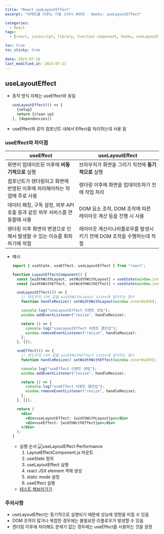 ```yaml
---
title: "React useLayoutEffect"
excerpt: "리액트를 다루는 기술 스터디 #번외 - Hooks: useLayoutEffect"

categories:
  - React
tags:
  - [react, javascript, library, function component, hooks, useLayoutEffect]

toc: true
toc_sticky: true
 
date: 2023-07-18
last_modified_at: 2023-07-21
---
```


## useLayoutEffect
- 동작 방식 자체는 useEffect와 동일
  ```jsx
  useLayoutEffect(() => {
    {setup}
    return {clean up}
  }, [dependencies])
  ```
- useEffect와 같이 컴포넌트 내에서 Effect를 처리하는데 사용 됨

### useEffect와 차이점

  | useEffect | useLayoutEffect |
  | --- | --- |
  |화면이 업데이트된 이후에 **비동기적으로** 실행|브라우저가 화면을 그리기 직전에 **동기적으로** 실행|
  |컴포넌트가 렌더링되고 화면에 반영된 이후에 처리해야하는 작업에 주로 사용|렌더링 이후에 화면을 업데이트하기 전에 작업 처리|
  |데이터 패칭, 구독 설정, 외부 API 호출 등과 같은 외부 서비스를 연동할때 사용|DOM 요소 조작, DOM 조작에 따른 레이아웃 계산 등을 진행 시 사용|
  |렌더링 이후 화면의 변경으로 인해서 발생할 수 있는 이슈를 회피하기에 적절|레이아웃 계산이나리플로우를 발생시키기 전에 DOM 조작을 수행하는데 적절|
  
  - 예시
    ```jsx
    import { useState, useEffect, useLayoutEffect } from "react";

    function LayoutEffectComponent() {
      const [widthWithLayout, setWidthWithLayout] = useState(window.innerWidth);
      const [widthWithEffect, setWidthWithEffect] = useState(window.innerWidth);

      useLayoutEffect(() => {
        // 윈도우의 너비 값을 widthWithLayout state에 넣어주는 함수 
        function handleResize() setWidthWithLayout(window.innerWidth);

        console.log("useLayoutEffect 이벤트 셋업");
        window.addEventListener("resize", handleResize);

        return () => {
          console.log("useLayoutEffect 이벤트 클린업");
          window.removeEventListener("resize", handleResize);
        };
      }, []);

      useEffect(() => {
        // 윈도우의 너비 값을 widthWithEffect state에 넣어주는 함수
        function handleResize() setWidthWithEffect(window.innerWidth);

        console.log("useEffect 이벤트 셋업");
        window.addEventListener("resize", handleResize);

        return () => {
          console.log("useEffect 이벤트 클린업");
          window.removeEventListener("resize", handleResize);
        };
      }, []);

      return (
        <div>
          <div>useLayoutEffect: {widthWithLayout}px</div>
          <div>useEffect: {widthWithEffect}px</div>
        </div>
      );
    }
    ```

    - 실행 순서
      ![useLayoutEffect Performance](https://github.com/sunmerrr/sunmerrr.github.io/assets/65106740/380b215a-bc90-417c-a65e-7c3a6a3d160e)
      1. LayoutEffectComponent.js 마운트
      1. useState 정의
      1. useLayoutEffect 실행
      1. react JSX element 객체 생성
      1. static mode 설정
      1. useEffect 실행
    - [테스트 해보러가기](https://codesandbox.io/s/distracted-ramanujan-lk3rcf?file=/src/App.js)

### 주의사항
- useLayoutEffect는 동기적으로 실행되기 때문에 성능에 영향을 미칠 수 있음
- DOM 조작이 많거나 복잡한 경우에는 불필요한 리플로우가 발생할 수 있음
- 렌더링 이후에 처리해도 문제가 없는 경우에는 useEffect를 사용하는 것을 권장

